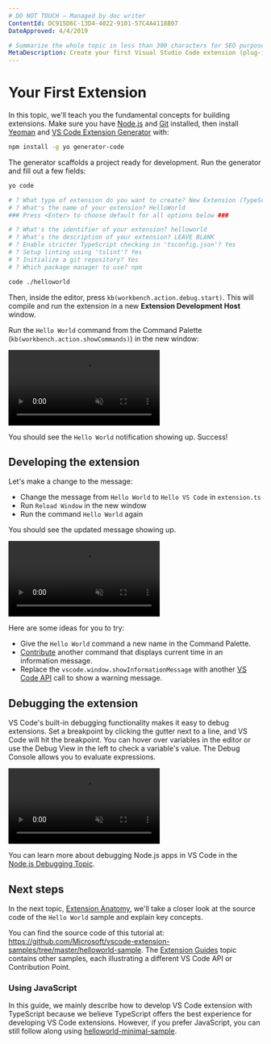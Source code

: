 ```yaml
---
# DO NOT TOUCH — Managed by doc writer
ContentId: DC915D6C-13D4-4022-9101-57C4A4118B07
DateApproved: 4/4/2019

# Summarize the whole topic in less than 300 characters for SEO purpose
MetaDescription: Create your first Visual Studio Code extension (plug-in) with a simple Hello World example.
---
```


# Your First Extension

In this topic, we'll teach you the fundamental concepts for building extensions. Make sure you have [Node.js](https://nodejs.org/en/) and [Git](https://git-scm.com/) installed, then install [Yeoman](http://yeoman.io/) and [VS Code Extension Generator](https://www.npmjs.com/package/generator-code) with:

```bash
npm install -g yo generator-code
```

The generator scaffolds a project ready for development. Run the generator and fill out a few fields:

```bash
yo code

# ? What type of extension do you want to create? New Extension (TypeScript)
# ? What's the name of your extension? HelloWorld
### Press <Enter> to choose default for all options below ###

# ? What's the identifier of your extension? helloworld
# ? What's the description of your extension? LEAVE BLANK
# ? Enable stricter TypeScript checking in 'tsconfig.json'? Yes
# ? Setup linting using 'tslint'? Yes
# ? Initialize a git repository? Yes
# ? Which package manager to use? npm

code ./helloworld
```

Then, inside the editor, press `kb(workbench.action.debug.start)`. This will compile and run the extension in a new **Extension Development Host** window.

Run the `Hello World` command from the Command Palette (`kb(workbench.action.showCommands)`) in the new window:

<video autoplay loop muted playsinline controls>
  <source src="/api/get-started/your-first-extension/launch.mp4" type="video/mp4">
</video>

You should see the `Hello World` notification showing up. Success!

## Developing the extension

Let's make a change to the message:

- Change the message from `Hello World` to `Hello VS Code` in `extension.ts`
- Run `Reload Window` in the new window
- Run the command `Hello World` again

You should see the updated message showing up.

<video autoplay loop muted playsinline controls>
  <source src="/api/get-started/your-first-extension/reload.mp4" type="video/mp4">
</video>

Here are some ideas for you to try:

- Give the `Hello World` command a new name in the Command Palette.
- [Contribute](/api/references/contribution-points) another command that displays current time in an information message.
- Replace the `vscode.window.showInformationMessage` with another [VS Code API](/api/references/vscode-api) call to show a warning message.

## Debugging the extension

VS Code's built-in debugging functionality makes it easy to debug extensions. Set a breakpoint by clicking the gutter next to a line, and VS Code will hit the breakpoint. You can hover over variables in the editor or use the Debug View in the left to check a variable's value. The Debug Console allows you to evaluate expressions.

<video autoplay loop muted playsinline controls>
  <source src="/api/get-started/your-first-extension/debug.mp4" type="video/mp4">
</video>

You can learn more about debugging Node.js apps in VS Code in the [Node.js Debugging Topic](/docs/nodejs/nodejs-debugging).

## Next steps

In the next topic, [Extension Anatomy](/api/get-started/extension-anatomy), we'll take a closer look at the source code of the `Hello World` sample and explain key concepts.

You can find the source code of this tutorial at: https://github.com/Microsoft/vscode-extension-samples/tree/master/helloworld-sample. The [Extension Guides](/api/extension-guides/overview) topic contains other samples, each illustrating a different VS Code API or Contribution Point.

### Using JavaScript

In this guide, we mainly describe how to develop VS Code extension with TypeScript because we believe TypeScript offers the best experience for developing VS Code extensions. However, if you prefer JavaScript, you can still follow along using [helloworld-minimal-sample](https://github.com/Microsoft/vscode-extension-samples/tree/master/helloworld-minimal-sample).
